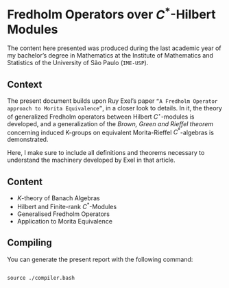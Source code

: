 # Fredholm Operators over $C^*$-Hilbert Modules

The content here presented was produced during the last academic year of my bachelor’s degree in Mathematics at the Institute of Mathematics and Statistics of the University of São Paulo (`IME-USP`).

## Context
The present document builds upon Ruy Exel’s paper `“A Fredholm Operator approach to Morita Equivalence”`, in a closer look to details. In it, the theory of generalized Fredholm operators between Hilbert $C^\star$-modules is developed, and a generalization of the *Brown, Green and Rieffel theorem* concerning induced K-groups on equivalent Morita-Rieffel $C^*$-algebras is demonstrated. 

Here, I make sure to include all definitions and theorems necessary to understand the machinery developed by Exel in that article.

## Content

- $K$-theory of Banach Algebras
- Hilbert and Finite-rank $C^*$-Modules
- Generalised Fredholm Operators
- Application to Morita Equivalence

## Compiling

You can generate the present report with the following command:
```

source ./compiler.bash
```
